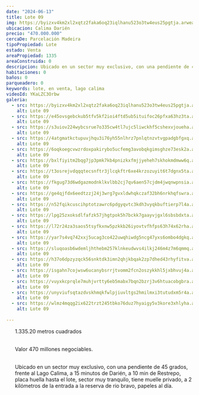 ```yaml
---
date: "2024-06-13"
title: Lote 09
img: https://byizxv4km2xl2xqtz2faka6oq23iqlhanu523o3tw4eus25pgtja.arweave.ar/DhGb14pmrr1eE86KBQPOhraILOBtO627c7cJSWuvNNI
ubicacion: Calima Darién
precio: "470.000.000"
cercaDe: Parcelación Madeira
tipoPropiedad: Lote
estado: Venta
areaPropiedad: 1335
areaConstruida: 0
descripcion: Ubicado en un sector muy exclusivo, con una pendiente de 45 grados, frente al Lago Calima, a 15 minutos de Darién, a 10 min de Restrepo, placa huella hasta el lote, sector muy tranquilo, tiene muelle privado, a 2 kilómetros de la entrada a la reserva de rio bravo, papeles al día.
habitaciones: 0
baños: 0
parqueadero: 0
keywords: lote, en venta, lago calima
videoId: YKaLZC3Orbw
galeria:
  - src: https://byizxv4km2xl2xqtz2faka6oq23iqlhanu523o3tw4eus25pgtja.arweave.ar/DhGb14pmrr1eE86KBQPOhraILOBtO627c7cJSWuvNNI
    alt: Lote 09
  - src: https://e45ovsgebckub5tfv5kf2ioi4ftd5ub5ituifoc26pfxa63hz3ta.arweave.ar/JzrqyMQIlUD2Za9UXSHI4WY-0D1E6IK4WvPLcHtnzuY
    alt: Lote 09
  - src: https://s3uiov224wybcsrue7o335cw4tl7ujc5liwckhf5cshexvjoueha.arweave.ar/luiHV1rlsBFKNCfdvfRW5Nf6JF1aLCUcvRSOS9UuoQ4
    alt: Lote 09
  - src: https://4atgmatkctupuvjhqu3i76yh55nlhrz7pnlqtnzvtvgpadgbfgxq.arweave.ar/4CZmAmoU6PpVJ4U2j_sH71qzxz97Vwm3NZ1M8AzBKa8
    alt: Lote 09
  - src: https://6oqkoegcvwzrdoxpakirybo5ucfemg3avobqkgimsghze73esk2a.arweave.ar/86CnEMKtsxG67wKRHAXdoIpGG2CrgwUZDJGPkn9kkrQ
    alt: Lote 09
  - src: https://bxlfiyitm2bqg7jp3pmk7kb4pnizkxfmjjyeheh7skhokmdmww6q.arweave.ar/DdZUYRNmgwN9L9vYr6g8e1GVXKxKcEOQ_5KO5TBstb0
    alt: Lote 09
  - src: https://t3osrejvdqqqtecsnftr3jlcqkftr6xe4krzozuyit6t7dgnx5ta.arweave.ar/nt0okTUcIQmQUmlnHaVigos4-uTio5dmmET9P4zNv2Y
    alt: Lote 09
  - src: https://fkgug73d6wdgazmodnklkvlbb2cj7qv6aen57cjdm4jwqnwpnsia.arweave.ar/Ko1Df2P1hmBljhtUtVVhDoSfwr4BG9-JI2cTaDbPbJA
    alt: Lote 09
  - src: https://ge4qjfdx6eedtzzj24j3wrg7gvxldwhqkczaf32bh6nrkhqfswra.arweave.ar/MTkElHfxCDnnKdcTu0TfNW6x2PBQsgLvQT-bFR4FlaI
    alt: Lote 09
  - src: https://n52fqikcuscihptotzawrc6pdgyqvtc3kdh3vyqkbuftierp7l4a.arweave.ar/b3RYIUKkhIO-bp5BaIvPGbEKzFtQz7riCg0LNBIv-vg
    alt: Lote 09
  - src: https://lpg25zxoksdlfafzk57jhgtpok5h7bckk7gaayvjgxl6sbsbdxta.arweave.ar/W82u5u5UhrKAuVd-k5pvcrp_hEpXzABiqTXX6QZBHeY
    alt: Lote 09
  - src: https://l72r24za3saos5tsyfkxnw5pzkkb26iyovtvfhfps63h74x62rha.arweave.ar/X_UdcyDcgOl2csFVdtuvypQdeRh1Z1Kcr5e2f_L-1E4
    alt: Lote 09
  - src: https://yar7s4vq742xxj5ucag3co422uwqhiwdg5ncg47yxs6ombo4dgkq.arweave.ar/wCP5crD_NXuntBANsTua1S0DosM3WiNz-Ly85gXcGZU
    alt: Lote 09
  - src: https://sluqoasb6wdemljhthebm257klnkeudwvs4ilkj246m4z7m6qmmq.arweave.ar/kukHAkH1hkYtJ5nIFmu_UtqiUHasuIWpOueZzP2egxk
    alt: Lote 09
  - src: https://h37o6dpzyzqck56snktdk3imn2qhjkbqak2zp7dhed43rhyfitva.arweave.ar/Pv7vDfnGYCV30mqmNW0MbqB0qDACtZf8ZyD5uJ8FROo
    alt: Lote 09
  - src: https://isgahn7cojwsw6ucanybsrrjtvomm2fcn2oszykkhl5jxbhvuj4a.arweave.ar/RIwDt-JybSt6ggNwGUYpnVzGaKJunSzhSjr6m4T1ong
    alt: Lote 09
  - src: https://vuyxkcprqle7muhjvrtty6eb5mabx7bqn2bzrj3v6htuacobgbra.arweave.ar/rTF1CfGCyfZQ6axnPHiB6wAb_DBug5indfHnQAnBMGI
    alt: Lote 09
  - src: https://unyviufsqtazdvskhmqkfwlpjiuvltgs2hmilmxi3tutudxm5r4a.arweave.ar/o3FUULKEwZHWSjsgotlvSilVzNLR2IWy6NzpOg7s7Hg
    alt: Lote 09
  - src: https://wlmz4mqqg2ix622trzt245tbko76duz7hyaigy5v3kore3xhlyha.arweave.ar/stmeMhA2kX9rU45nrnZhU7_h0z8-AINjtdqdEm7nXg4
    alt: Lote 09
  
---
```

<ul>
1.335.20 metros cuadrados <br><br>

Valor 470 millones negociables. <br><br>

Ubicado en un sector muy exclusivo, con una pendiente de 45 grados, frente al Lago Calima, a 15 minutos de Darién, a 10 min de Restrepo, placa huella hasta el lote, sector muy tranquilo, tiene muelle privado, a 2 kilómetros de la entrada a la reserva de rio bravo, papeles al día. <br><br>


</ul>